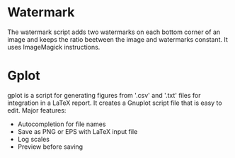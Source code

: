 # Watermark
The watermark script adds two watermarks on each bottom corner of an image and keeps the ratio beetween the image and watermarks constant. It uses ImageMagick instructions.

# Gplot
gplot is a script for generating figures from '.csv' and '.txt' files for integration in a LaTeX report. It creates a Gnuplot script file that is easy to edit.
Major features:
- Autocompletion for file names
- Save as PNG or EPS with LaTeX input file
- Log scales
- Preview before saving 
